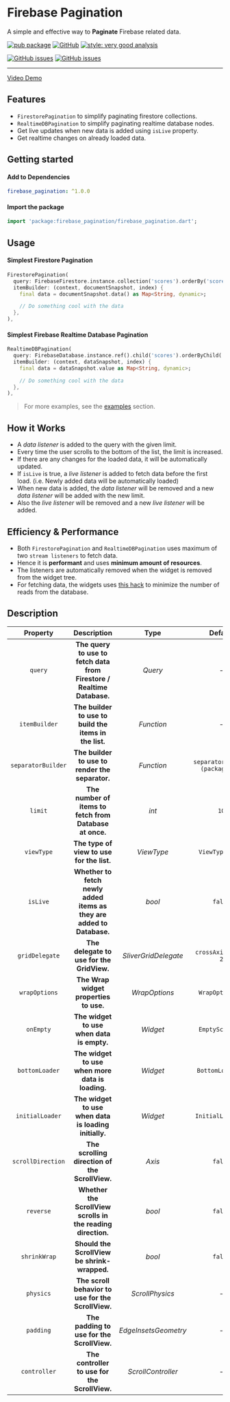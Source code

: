 # Firebase Pagination

A simple and effective way to **Paginate** Firebase related data.

[![pub package](https://img.shields.io/pub/v/firebase_pagination.svg?color=blueviolet)](https://pub.dev/packages/firebase_pagination)
[![GitHub](https://img.shields.io/github/license/OutdatedGuy/firebase_pagination.svg?color=purple)](https://pub.dev/packages/firebase_pagination/license)
[![style: very good analysis](https://img.shields.io/badge/style-very_good_analysis-B22C89.svg)](https://pub.dev/packages/very_good_analysis)

[![GitHub issues](https://img.shields.io/github/issues/OutdatedGuy/firebase_pagination.svg)](https://github.com/OutdatedGuy/firebase_pagination/issues)
[![GitHub issues](https://img.shields.io/github/issues-pr/OutdatedGuy/firebase_pagination.svg)](https://github.com/OutdatedGuy/firebase_pagination/pulls)

<hr />

[Video Demo](https://user-images.githubusercontent.com/74326345/178007676-fe049a56-0b0b-4f58-bc2e-f21851e89e32.mp4)

## Features

- `FirestorePagination` to simplify paginating firestore collections.
- `RealtimeDBPagination` to simplify paginating realtime database nodes.
- Get live updates when new data is added using `isLive` property.
- Get realtime changes on already loaded data.

## Getting started

#### Add to Dependencies

```yaml
firebase_pagination: ^1.0.0
```

#### Import the package

```dart
import 'package:firebase_pagination/firebase_pagination.dart';
```

## Usage

#### Simplest Firestore Pagination

```dart
FirestorePagination(
  query: FirebaseFirestore.instance.collection('scores').orderBy('score'),
  itemBuilder: (context, documentSnapshot, index) {
    final data = documentSnapshot.data() as Map<String, dynamic>;

    // Do something cool with the data
  },
),
```

#### Simplest Firebase Realtime Database Pagination

```dart
RealtimeDBPagination(
  query: FirebaseDatabase.instance.ref().child('scores').orderByChild('score'),
  itemBuilder: (context, dataSnapshot, index) {
    final data = dataSnapshot.value as Map<String, dynamic>;

    // Do something cool with the data
  },
),
```

> For more examples, see the [examples](https://pub.dev/packages/firebase_pagination/example) section.

## How it Works

- A _data listener_ is added to the query with the given limit.
- Every time the user scrolls to the bottom of the list, the limit is increased.
- If there are any changes for the loaded data, it will be automatically updated.
- If `isLive` is true, a _live listener_ is added to fetch data before the first load. (i.e. Newly added data will be automatically loaded)
- When new data is added, the _data listener_ will be removed and a new _data listener_ will be added with the new limit.
- Also the _live listener_ will be removed and a new _live listener_ will be added.

## Efficiency & Performance

- Both `FirestorePagination` and `RealtimeDBPagination` uses maximum of two `stream listeners` to fetch data.
- Hence it is **performant** and uses **minimum amount of resources**.
- The listeners are automatically removed when the widget is removed from the widget tree.
- For fetching data, the widgets uses [this hack](https://stackoverflow.com/a/70645473) to minimize the number of reads from the database.

## Description

|      Property      |                              Description                               |         Type         |             Default             |
| :----------------: | :--------------------------------------------------------------------: | :------------------: | :-----------------------------: |
|      `query`       | **The query to use to fetch data from Firestore / Realtime Database.** |       _Query_        |                -                |
|   `itemBuilder`    |         **The builder to use to build the items in the list.**         |      _Function_      |                -                |
| `separatorBuilder` |            **The builder to use to render the separator.**             |      _Function_      | `separatorBuilder (package fn)` |
|      `limit`       |        **The number of items to fetch from Database at once.**         |        _int_         |              `10`               |
|     `viewType`     |               **The type of view to use for the list.**                |      _ViewType_      |         `ViewType.list`         |
|      `isLive`      | **Whether to fetch newly added items as they are added to Database.**  |        _bool_        |             `false`             |
|   `gridDelegate`   |               **The delegate to use for the GridView.**                | _SliverGridDelegate_ |       `crossAxisCount: 2`       |
|   `wrapOptions`    |                 **The Wrap widget properties to use.**                 |    _WrapOptions_     |         `WrapOptions()`         |
|     `onEmpty`      |               **The widget to use when data is empty.**                |       _Widget_       |         `EmptyScreen()`         |
|   `bottomLoader`   |            **The widget to use when more data is loading.**            |       _Widget_       |        `BottomLoader()`         |
|  `initialLoader`   |         **The widget to use when data is loading initially.**          |       _Widget_       |        `InitialLoader()`        |
| `scrollDirection`  |             **The scrolling direction of the ScrollView.**             |        _Axis_        |             `false`             |
|     `reverse`      |      **Whether the ScrollView scrolls in the reading direction.**      |        _bool_        |             `false`             |
|    `shrinkWrap`    |              **Should the ScrollView be shrink-wrapped.**              |        _bool_        |             `false`             |
|     `physics`      |           **The scroll behavior to use for the ScrollView.**           |   _ScrollPhysics_    |                -                |
|     `padding`      |               **The padding to use for the ScrollView.**               | _EdgeInsetsGeometry_ |                -                |
|    `controller`    |             **The controller to use for the ScrollView.**              |  _ScrollController_  |                -                |

